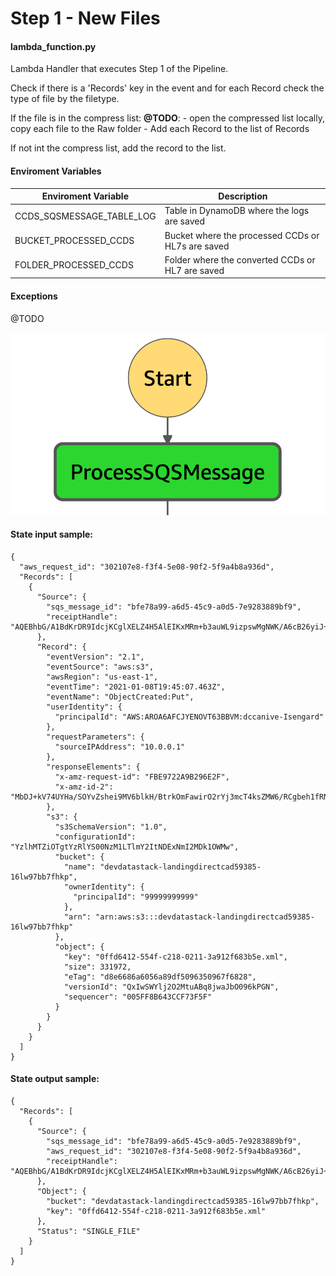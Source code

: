# Step 1 - New Files

#### lambda_function.py

Lambda Handler that executes Step 1 of the Pipeline.

Check if there is a 'Records' key in the event and for each Record check the type of file by the filetype.

If the file is in the compress list:
**@TODO**: - open the compressed list locally, copy each file to the Raw folder - Add each Record to the list of Records

If not int the compress list, add the record to the list.

#### Enviroment Variables

| Enviroment Variable       | Description                                       |
| ------------------------- | ------------------------------------------------- |
| CCDS_SQSMESSAGE_TABLE_LOG | Table in DynamoDB where the logs are saved        |
| BUCKET_PROCESSED_CCDS     | Bucket where the processed CCDs or HL7s are saved |
| FOLDER_PROCESSED_CCDS     | Folder where the converted CCDs or HL7 are saved  |

#### Exceptions

@TODO

![Step1](../../images/stepfunctions/step1.png)

#### State input sample:

```
{
  "aws_request_id": "302107e8-f3f4-5e08-90f2-5f9a4b8a936d",
  "Records": [
    {
      "Source": {
        "sqs_message_id": "bfe78a99-a6d5-45c9-a0d5-7e9283889bf9",
        "receiptHandle": "AQEBhbG/A1BdKrDR9IdcjKCglXELZ4H5AlEIKxMRm+b3auWL9izpswMgNWK/A6cB26yiJ+28UQgxYj7XriO09gZVOYC/ZVwzY8WaO2GJ1uvHJzu/m0uzIVF/O4WgIWyeUOwZgtYl5Y0gh9XHc+v1WeqeapvGVhsJ5sTiFDfNdkDNFO37mN9weOc0Ii6hJSQtw6pG5NBwj1kVpKUHvhckfu+GX47YHvzdUruStijQNdB7JKfLyrmiMX5FvBf0O8j08072kT9yYD2UkYF5zCu3H1qxxSosFqlOcUK8hN+XIRP5KB3xn11BNL89RI+46VlYqKbV+SabR4YUdrL4MyWztsiPo05qqAGW+oodRhb1g2uCFEmsuz8rImYzFDGZlbvheGNA3yRSEM0Jq993xRrBZdnMsagMYMtMA+wxTBWdDkDOsSI="
      },
      "Record": {
        "eventVersion": "2.1",
        "eventSource": "aws:s3",
        "awsRegion": "us-east-1",
        "eventTime": "2021-01-08T19:45:07.463Z",
        "eventName": "ObjectCreated:Put",
        "userIdentity": {
          "principalId": "AWS:AROA6AFCJYENOVT63BBVM:dccanive-Isengard"
        },
        "requestParameters": {
          "sourceIPAddress": "10.0.0.1"
        },
        "responseElements": {
          "x-amz-request-id": "FBE9722A9B296E2F",
          "x-amz-id-2": "MbDJ+kV74UYHa/SOYvZshei9MV6blkH/BtrkOmFawirO2rYj3mcT4ksZMW6/RCgbeh1fRNA0pZp9ihnSxh443DpOwSi6vgUZ"
        },
        "s3": {
          "s3SchemaVersion": "1.0",
          "configurationId": "YzlhMTZiOTgtYzRlYS00NzM1LTlmY2ItNDExNmI2MDk1OWMw",
          "bucket": {
            "name": "devdatastack-landingdirectcad59385-16lw97bb7fhkp",
            "ownerIdentity": {
              "principalId": "99999999999"
            },
            "arn": "arn:aws:s3:::devdatastack-landingdirectcad59385-16lw97bb7fhkp"
          },
          "object": {
            "key": "0ffd6412-554f-c218-0211-3a912f683b5e.xml",
            "size": 331972,
            "eTag": "d8e6686a6056a89df5096350967f6828",
            "versionId": "QxIwSWYlj2O2MtuABq8jwaJbO096kPGN",
            "sequencer": "005FF8B643CCF73F5F"
          }
        }
      }
    }
  ]
}
```

#### State output sample:

```
{
  "Records": [
    {
      "Source": {
        "sqs_message_id": "bfe78a99-a6d5-45c9-a0d5-7e9283889bf9",
        "aws_request_id": "302107e8-f3f4-5e08-90f2-5f9a4b8a936d",
        "receiptHandle": "AQEBhbG/A1BdKrDR9IdcjKCglXELZ4H5AlEIKxMRm+b3auWL9izpswMgNWK/A6cB26yiJ+28UQgxYj7XriO09gZVOYC/ZVwzY8WaO2GJ1uvHJzu/m0uzIVF/O4WgIWyeUOwZgtYl5Y0gh9XHc+v1WeqeapvGVhsJ5sTiFDfNdkDNFO37mN9weOc0Ii6hJSQtw6pG5NBwj1kVpKUHvhckfu+GX47YHvzdUruStijQNdB7JKfLyrmiMX5FvBf0O8j08072kT9yYD2UkYF5zCu3H1qxxSosFqlOcUK8hN+XIRP5KB3xn11BNL89RI+46VlYqKbV+SabR4YUdrL4MyWztsiPo05qqAGW+oodRhb1g2uCFEmsuz8rImYzFDGZlbvheGNA3yRSEM0Jq993xRrBZdnMsagMYMtMA+wxTBWdDkDOsSI="
      },
      "Object": {
        "bucket": "devdatastack-landingdirectcad59385-16lw97bb7fhkp",
        "key": "0ffd6412-554f-c218-0211-3a912f683b5e.xml"
      },
      "Status": "SINGLE_FILE"
    }
  ]
}
```
